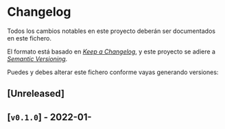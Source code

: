 # Changelog

Todos los cambios notables en este proyecto deberán ser documentados en este fichero.

El formato está basado en [*Keep a Changelog*](https://keepachangelog.com/en/1.0.0/),
y este proyecto se adiere a [*Semantic Versioning*](https://semver.org/spec/v2.0.0.html).

Puedes y debes alterar este fichero conforme vayas generando versiones:

## [Unreleased]

## [`v0.1.0`] - 2022-01-
